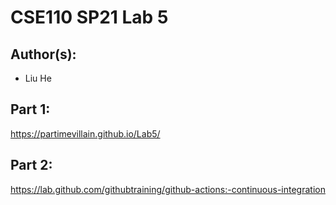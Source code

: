 # CSE110 SP21 Lab 5

## Author(s):
- Liu He

## Part 1:

https://partimevillain.github.io/Lab5/

## Part 2:

https://lab.github.com/githubtraining/github-actions:-continuous-integration
